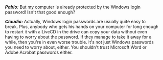 ***Pablo:*** But my computer is already protected by the Windows login password! Isn't that good enough?

***Claudia:*** Actually, Windows login passwords are usually quite easy to break. Plus, anybody who gets his hands on your computer for long enough to restart it with a LiveCD in the drive can copy your data without even having to worry about the password. If they manage to take it away for a while, then you're in even worse trouble. It's not just Windows passwords you need to worry about, either. You shouldn't trust Microsoft Word or Adobe Acrobat passwords either.
